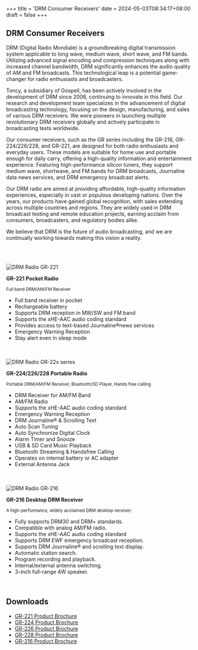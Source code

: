+++
title = 'DRM Consumer Receivers'
date = 2024-05-03T08:34:17+08:00
draft = false
+++

## DRM Consumer Receivers

DRM (Digital Radio Mondiale) is a groundbreaking digital transmission system applicable to long wave, medium wave, short wave, and FM bands. Utilizing advanced signal encoding and compression techniques along with increased channel bandwidth, DRM significantly enhances the audio quality of AM and FM broadcasts. This technological leap is a potential game-changer for radio enthusiasts and broadcasters.

Toncy, a subsidiary of Gospell, has been actively involved in the development of DRM since 2006, continuing to innovate in this field. Our research and development team specializes in the advancement of digital broadcasting technology, focusing on the design, manufacturing, and sales of various DRM receivers. We were pioneers in launching multiple revolutionary DRM receivers globally and actively participate in broadcasting tests worldwide.

Our consumer receivers, such as the GR series including the GR-216, GR-224/226/228, and GR-221, are designed for both radio enthusiasts and everyday users. These models are suitable for home use and portable enough for daily carry, offering a high-quality information and entertainment experience. Featuring high-performance silicon tuners, they support medium wave, shortwave, and FM bands for DRM broadcasts, Journaline data news services, and DRM emergency broadcast alerts.

Our DRM radio are aimed at providing affordable, high-quality information experiences, especially in vast or populous developing nations. Over the years, our products have gained global recognition, with sales extending across multiple countries and regions. They are widely used in DRM broadcast testing and remote education projects, earning acclaim from consumers, broadcasters, and regulatory bodies alike.

We believe that DRM is the future of audio broadcasting, and we are continually working towards making this vision a reality.

<br><br>
<div class="horizontal-layout-products">
	<div>
        <img src="/img/products/GR-221.png" alt="DRM Radio GR-221" class="responsive-image">
    </div>
    <div>
        <p><b>GR-221 Pocket Radio</b></p>
        <p><small>Full band DRM/AM/FM Receiver</small></p>
        <ul>
            <li>Full band receiver in pocket</li>
            <li>Rechargeable battery</li>
            <li>Supports DRM reception in MW/SW and FM band</li>
            <li>Supports the xHE-AAC audio coding standard</li>
            <li>Provides access to text-based Journaline®news services</li>
            <li>Emergency Warning Reception</li>
            <li>Stay alert even in sleep mode</li>
        </ul>
    </div>
    
</div>
<br>

<br>
<div class="horizontal-layout-products">
	<div>
        <img src="/img/products/GR-22468.png" alt="DRM Radio GR-22x series" class="responsive-image">
    </div>
    <div>
        <p><b>GR-224/226/228 Portable Radio</b></p>
        <p><small>Portable DRM/AM/FM Receiver, Bluetooth/SD Player, Hands free calling</small></p>
        <ul>
            <li>DRM Receiver for AM/FM Band</li>
			<li>AM/FM Radio</li>
			<li>Supports the xHE-AAC audio coding standard</li>
			<li>Emergency Warning Reception</li>
			<li>DRM Journaline® & Scrolling Text</li>
			<li>Auto Scan Tuning</li>
			<li>Auto Synchronize Digital Clock</li>
			<li>Alarm Timer and Snooze</li>
			<li>USB & SD Card Music Playback</li>
			<li>Bluetooth Streaming & Handsfree Calling</li>
			<li>Operates on internal battery or AC adapter </li>
			<li>External Antenna Jack</li>
        </ul>
    </div>
    
</div>
<br>


<br>
<div class="horizontal-layout-products">
	<div>
        <img src="/img/products/GR-216.png" alt="DRM Radio GR-216" class="responsive-image">
    </div>
    <div>
        <p><b>GR-216 Desktop DRM Receiver</b></p>
        <p><small>A high-performance, widely acclaimed DRM desktop receiver.</small></p>
        <ul>
            <li>Fully supports DRM30 and DRM+ standards.</li>
			<li>Compatible with analog AM/FM radio.</li>
			<li>Supports the xHE-AAC audio coding standard</li>
			<li>Supports DRM EWF emergency broadcast reception.</li>
			<li>Supports DRM Journaline® and scrolling text display.</li>
			<li>Automatic station search.</li>
			<li>Program recording and playback.</li>
			<li>Internal/external antenna switching.</li>
			<li>3-inch full-range 4W speaker.</li>
        </ul>
    </div>
    
</div>
<br>

<div class="product-bottom-container">
    <div class="section downloads">
        <h2>Downloads</h2>
        <ul>
            <li><i class="fas fa-file-pdf"></i> <a href="/documents/GR-221 Product Brochure.pdf">GR-221 Product Brochure</a></li>
            <li><i class="fas fa-file-pdf"></i> <a href="/documents/GR-224BP Product Brochure.pdf">GR-224 Product Brochure</a></li>
            <li><i class="fas fa-file-pdf"></i> <a href="/documents/GR-226BP Product Brochure.pdf">GR-226 Product Brochure</a></li>
            <li><i class="fas fa-file-pdf"></i> <a href="/documents/GR-228BP Product Brochure.pdf">GR-228 Product Brochure</a></li>
            <li><i class="fas fa-file-pdf"></i> <a href="/documents/GR-216 Product Brochure.pdf">GR-216 Product Brochure</a></li>
        </ul>
    </div>
    <div class="section links" style="visibility: hidden;">
        <h2>Info</h2>
        <ul>
            <li><a href="#"></a></li>
            <li><a href="#"></a></li>
        </ul>
    </div>
</div>